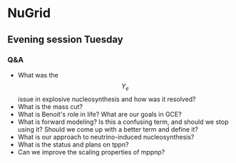 # NuGrid

## Evening session Tuesday

### Q&A

* What was the $$Y_e$$ issue in explosive nucleosynthesis and how was it resolved?
* What is the mass cut?
* What is Benoit's role in life? What are our goals in GCE? 
* What is forward modeling? Is this a confusing term, and should we stop using it? Should we come up with a better term and define it? 
* What is our approach to neutrino-induced nucleosynthesis?
* What is the status and plans on tppn?
* Can we improve the scaling properties of mppnp?